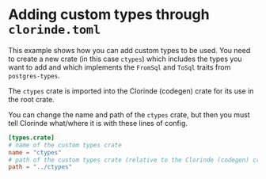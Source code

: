 # Adding custom types through `clorinde.toml`
This example shows how you can add custom types to be used. You need to create a new crate (in this case `ctypes`) which includes the types you want to add and which implements the `FromSql` and `ToSql` traits from `postgres-types`.

The `ctypes` crate is imported into the Clorinde (codegen) crate for its use in the root crate.

You can change the name and path of the `ctypes` crate, but then you must tell Clorinde what/where it is with these lines of config.

```toml
[types.crate]
# name of the custom types crate
name = "ctypes"
# path of the custom types crate (relative to the Clorinde (codegen) crate)
path = "../ctypes"
```
